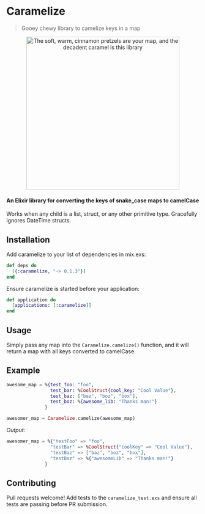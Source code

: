 # Caramelize

> Gooey chewy library to camelize keys in a map

<center>
<img src="http://i.imgur.com/LPIHMQA.gif" title="The soft, warm, cinnamon pretzels are your map, and the decadent caramel is this library" height="400">
</center>

#### An Elixir library for converting the keys of snake_case maps to camelCase

Works when any child is a list, struct, or any other primitive type. Gracefully ignores DateTime structs.

## Installation

Add caramelize to your list of dependencies in mix.exs:

```elixir
def deps do
  [{:caramelize, "~> 0.1.3"}]
end
```

Ensure caramelize is started before your application:

```elixir
def application do
  [applications: [:caramelize]]
end
```

## Usage

Simply pass any map into the `Caramelize.camelize()` function, and it will return a map with all keys converted to camelCase.

## Example

```elixir
awesome_map = %{test_foo: "foo",
                test_bar: %CoolStruct{cool_key: "Cool Value"},
                test_baz: ["baz", "boz", "box"],
                test_boz: %{awesome_lib: "Thanks man!"}
              }

awesomer_map = Caramelize.camelize(awesome_map)
```

_Output:_

```elixir
awesomer_map = %{"testFoo" => "foo",
                "testBar" => %CoolStruct{"coolKey" => "Cool Value"},
                "testBaz" => ["baz", "boz", "box"],
                "testBoz" => %{"awesomeLib" => "Thanks man!"}
              }
```

## Contributing

Pull requests welcome! Add tests to the `caramelize_test.exs` and ensure all tests are passing before PR submission.
